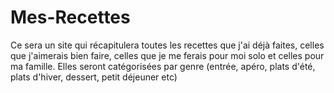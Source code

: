# Mes-Recettes
Ce sera un site qui récapitulera toutes les recettes que j'ai déjà faites, celles que j'aimerais bien faire, celles que je me ferais pour moi solo et celles pour ma famille. Elles seront catégorisées par genre (entrée, apéro, plats d'été, plats d'hiver, dessert, petit déjeuner etc)
